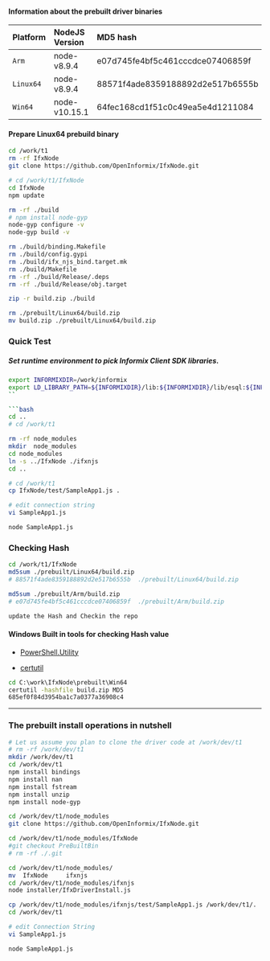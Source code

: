 

#### Information about the prebuilt driver binaries

| **Platform** | **NodeJS Version** | **MD5 hash**
|:-------------|:-------------------|:----------------------------------------
| `Arm`        | node-v8.9.4        | e07d745fe4bf5c461cccdce07406859f
| `Linux64`    | node-v8.9.4        | 88571f4ade8359188892d2e517b6555b
| `Win64`      | node-v10.15.1      | 64fec168cd1f51c0c49ea5e4d1211084


 
#### Prepare Linux64 prebuild binary 
```bash
cd /work/t1
rm -rf IfxNode
git clone https://github.com/OpenInformix/IfxNode.git

# cd /work/t1/IfxNode
cd IfxNode
npm update

rm -rf ./build 
# npm install node-gyp
node-gyp configure -v  
node-gyp build -v  

rm ./build/binding.Makefile  
rm ./build/config.gypi  
rm ./build/ifx_njs_bind.target.mk  
rm ./build/Makefile 
rm -rf ./build/Release/.deps
rm -rf ./build/Release/obj.target

zip -r build.zip ./build

rm ./prebuilt/Linux64/build.zip
mv build.zip ./prebuilt/Linux64/build.zip
```

### Quick Test 

##### Set runtime environment to pick Informix Client SDK libraries.
```bash
export INFORMIXDIR=/work/informix
export LD_LIBRARY_PATH=${INFORMIXDIR}/lib:${INFORMIXDIR}/lib/esql:${INFORMIXDIR}/lib/cli
``

```bash
cd ..
# cd /work/t1

rm -rf node_modules
mkdir  node_modules
cd node_modules
ln -s ../IfxNode ./ifxnjs
cd ..

# cd /work/t1
cp IfxNode/test/SampleApp1.js .

# edit connection string
vi SampleApp1.js

node SampleApp1.js
```

###  Checking Hash
```bash
cd /work/t1/IfxNode
md5sum ./prebuilt/Linux64/build.zip
# 88571f4ade8359188892d2e517b6555b  ./prebuilt/Linux64/build.zip

md5sum ./prebuilt/Arm/build.zip
# e07d745fe4bf5c461cccdce07406859f  ./prebuilt/Arm/build.zip

update the Hash and Checkin the repo
```



#### Windows Built in tools for checking Hash value
* [PowerShell.Utility](https://docs.microsoft.com/en-us/powershell/module/Microsoft.PowerShell.Utility/Get-FileHash?view=powershell-5.1)

* [certutil](https://technet.microsoft.com/library/cc732443.aspx)
```bat
cd C:\work\IfxNode\prebuilt\Win64
certutil -hashfile build.zip MD5
685ef0f84d3954ba1c7a0377a36908c4
```

---
### The prebuilt install operations in nutshell 
```bash
# Let us assume you plan to clone the driver code at /work/dev/t1
# rm -rf /work/dev/t1
mkdir /work/dev/t1
cd /work/dev/t1
npm install bindings
npm install nan
npm install fstream
npm install unzip
npm install node-gyp

cd /work/dev/t1/node_modules
git clone https://github.com/OpenInformix/IfxNode.git

cd /work/dev/t1/node_modules/IfxNode
#git checkout PreBuiltBin
# rm -rf ./.git

cd /work/dev/t1/node_modules/
mv  IfxNode     ifxnjs
cd /work/dev/t1/node_modules/ifxnjs
node installer/IfxDriverInstall.js

cp /work/dev/t1/node_modules/ifxnjs/test/SampleApp1.js /work/dev/t1/.
cd /work/dev/t1

# edit Connection String
vi SampleApp1.js

node SampleApp1.js
```
